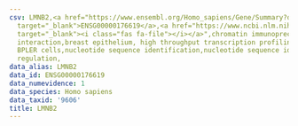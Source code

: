 ```yaml
---
csv: LMNB2,<a href="https://www.ensembl.org/Homo_sapiens/Gene/Summary?db=core;g=ENSG00000176619"
  target="_blank">ENSG00000176619</a>,<a href="https://www.ncbi.nlm.nih.gov/pubmed/22863008"
  target="_blank"><i class="fas fa-file"></i></a>",chromatin immunoprecipitation assay,direct
  interaction,breast epithelium, high throughput transcription profiling by microarray,
  BPLER cells,nucleotide sequence identification,nucleotide sequence identification,transcriptional
  regulation,
data_alias: LMNB2
data_id: ENSG00000176619
data_numevidence: 1
data_species: Homo sapiens
data_taxid: '9606'
title: LMNB2
---
```

